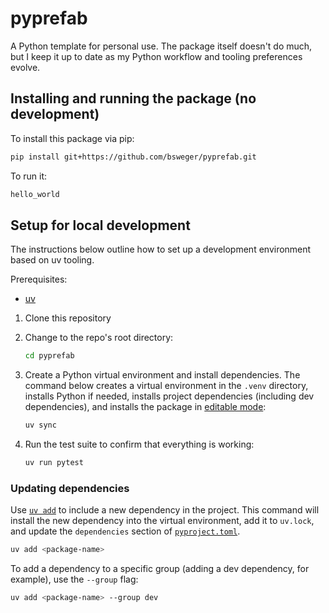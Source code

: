# pyprefab

A Python template for personal use. The package itself doesn't do much, but I
keep it up to date as my Python workflow and tooling preferences evolve.

## Installing and running the package (no development)

To install this package via pip:

```bash
pip install git+https://github.com/bsweger/pyprefab.git
```

To run it:

```bash
hello_world
```

## Setup for local development

The instructions below outline how to set up a development environment based
on uv tooling.

Prerequisites:

- [uv](https://docs.astral.sh/uv/getting-started/installation/)

1. Clone this repository
2. Change to the repo's root directory:

    ```bash
    cd pyprefab
    ```

3. Create a Python virtual environment and install dependencies. The command
below creates a virtual environment in the `.venv` directory, installs Python
if needed, installs project dependencies (including dev dependencies), and
installs the package in
[editable mode](https://setuptools.pypa.io/en/stable/userguide/development_mode.html):

    ```bash
    uv sync
    ```

4. Run the test suite to confirm that everything is working:

    ```bash
    uv run pytest
    ```

### Updating dependencies

Use [`uv add`](https://docs.astral.sh/uv/reference/cli/#uv-add) to include a
new dependency in the project. This command will install the new dependency
into the virtual environment, add it to `uv.lock`, and update the
`dependencies` section of [`pyproject.toml`](pyproject.toml).

```bash
uv add <package-name>
```

To add a dependency to a specific group (adding a dev dependency, for example),
use the `--group` flag:

```bash
uv add <package-name> --group dev
```
